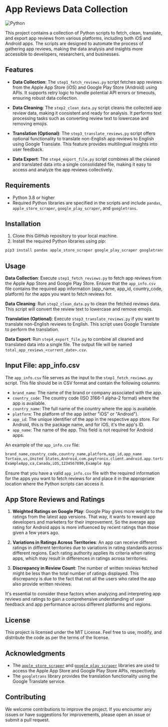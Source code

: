 # App Reviews Data Collection

![Python](https://img.shields.io/badge/python-3.8%2B-blue)

This project contains a collection of Python scripts to fetch, clean, translate, and export app reviews from various platforms, including both iOS and Android apps. The scripts are designed to automate the process of gathering app reviews, making the data analysis and insights more accessible to developers, researchers, and businesses.

## Features

- **Data Collection**: The `step1_fetch_reviews.py` script fetches app reviews from the Apple App Store (iOS) and Google Play Store (Android) using APIs. It supports retry logic to handle potential API errors or timeouts, ensuring robust data collection.

- **Data Cleaning**: The `step2_clean_data.py` script cleans the collected app review data, making it consistent and ready for analysis. It performs text processing tasks such as converting review text to lowercase and removing emojis.

- **Translation (Optional)**: The `step3_translate_reviews.py` script offers optional functionality to translate non-English app reviews to English using Google Translate. This feature provides multilingual insights into user feedback.

- **Data Export**: The `step4_export_file.py` script combines all the cleaned and translated data into a single consolidated file, making it easy to access and analyze the app reviews collectively.

## Requirements

- Python 3.8 or higher
- Required Python libraries are specified in the scripts and include `pandas`, `apple_store_scraper`, `google_play_scraper`, and `googletrans`.

## Installation

1. Clone this GitHub repository to your local machine.
2. Install the required Python libraries using pip:

```bash
pip3 install pandas apple_store_scraper google_play_scraper googletrans==3.1.0-alpha
```

## Usage

**Data Collection**: Execute `step1_fetch_reviews.py` to fetch app reviews from the Apple App Store and Google Play Store. Ensure that the `app_info.csv` file contains the required app information (app_name, app_id, country_code, platform) for the apps you want to fetch reviews for.

**Data Cleaning**: Run `step2_clean_data.py` to clean the fetched reviews data. This script will convert the review text to lowercase and remove emojis.

**Translation (Optional)**: Execute `step3_translate_reviews.py` if you want to translate non-English reviews to English. This script uses Google Translate to perform the translation.

**Data Export**: Run `step4_export_file.py` to combine all cleaned and translated data into a single file. The output file will be named `total_app_reviews_<current_date>.csv`.

## Input File: app_info.csv

The `app_info.csv` file serves as the input to the `step1_fetch_reviews.py` script. This file should be in CSV format and contain the following columns:

- `brand_name`: The name of the brand or company associated with the app.
- `country_code`: The country code (ISO 3166-1 alpha-2 format) where the app is available.
- `country_name`: The full name of the country where the app is available.
- `platform`: The platform of the app (either "iOS" or "Android").
- `app_id`: The unique identifier of the app in the respective app store. For Android, this is the package name, and for iOS, it's the app's ID.
- `app_name`: The name of the app. This field is not required for Android apps.

An example of the `app_info.csv` file:

```bash
brand_name,country_code,country_name,platform,app_id,app_name
Tortazo,us,United States,Android,com.paytronix.client.android.app.tortazo,Tortazo App
ExampleApp,ca,Canada,iOS,1234567890,Example App
```
Ensure that you have a valid `app_info.csv` file with the required information for the apps you want to fetch reviews for and place it in the appropriate location where the Python scripts can access it.

## App Store Reviews and Ratings

1. **Weighted Ratings on Google Play**: Google Play gives more weight to the ratings from the latest app versions. That way, it wants to reward app developers and marketers for their improvement. So the average app rating for Android apps is more influenced by recent ratings than those given a few years ago.

2. **Variations in Ratings Across Territories**: An app can receive different ratings in different territories due to variations in rating standards across different regions. Each rating authority applies its criteria when rating apps, which may result in differences in ratings across territories.

3. **Discrepancy in Review Count**: The number of written reviews fetched might be less than the total number of ratings displayed. This discrepancy is due to the fact that not all the users who rated the app also provide written reviews. 

It's essential to consider these factors when analyzing and interpreting app reviews and ratings to gain a comprehensive understanding of user feedback and app performance across different platforms and regions.

## License

This project is licensed under the MIT License. Feel free to use, modify, and distribute the code as per the terms of the license.

## Acknowledgments

- The [`apple_store_scraper`](https://pypi.org/project/apple-store-scraper/) and [`google_play_scraper`](https://pypi.org/project/google-play-scraper/) libraries are used to access the Apple App Store and Google Play Store APIs, respectively.
- The `googletrans` library provides the translation functionality using the Google Translate service.

## Contributing

We welcome contributions to improve the project. If you encounter any issues or have suggestions for improvements, please open an issue or submit a pull request.
